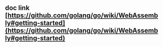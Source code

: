 ## doc link [https://github.com/golang/go/wiki/WebAssembly#getting-started](https://github.com/golang/go/wiki/WebAssembly#getting-started)